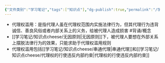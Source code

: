 ```yaml
---
{"文件类别":"学习笔记","tags":["知识点"],"dg-publish":true,"permalink":"/学习笔记/知识点cheese/代理权滥用/","dgPassFrontmatter":true,"created":"2024-08-20T21:43:20.445+08:00","updated":"2024-09-11T11:46:09.673+08:00"}
---
```


- 代理权滥用：是指代理人虽在代理权范围内实施法律行为，但其代理行为违背诚信、善良风俗或者内部关系上的义务，给被代理人造成损害 #背诵/概念 
- [[学习笔记/知识点cheese/无因原则\|无因原则]]下，被代理人要想在外部关系上摆脱法律行为的效果，只能求助于代理权滥用规则
- 代理权滥用包括[[学习笔记/知识点cheese/串通代理\|串通代理]]和[[学习笔记/知识点cheese/代理权的行使违反内部约束\|代理权的行使违反内部约束]]
